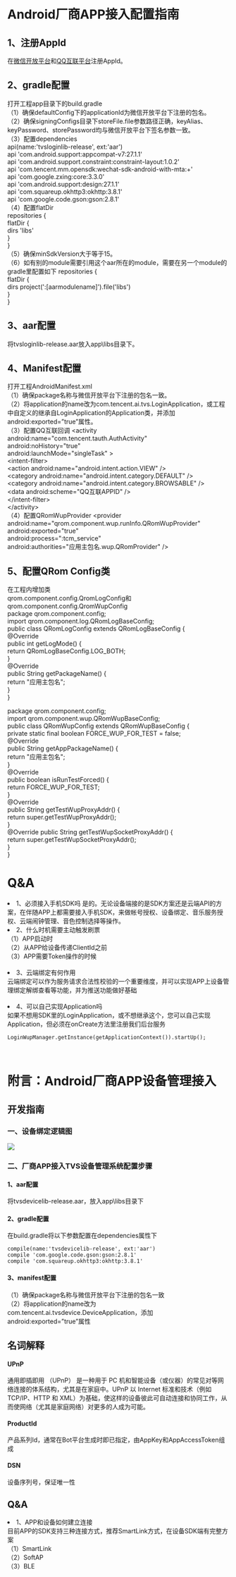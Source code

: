 # Android厂商APP接入配置指南 #
## 1、注册AppId ##
在[微信开放平台](https://open.weixin.qq.com/)和[QQ互联平台](https://connect.qq.com/index.html)注册AppId。
## 2、gradle配置 ##
打开工程app目录下的build.gradle</br>
（1）确保defaultConfig下的applicationId为微信开放平台下注册的包名。</br>
（2）确保signingConfigs目录下storeFile.file参数路径正确，keyAlias、keyPassword、storePassword均与微信开放平台下签名参数一致。</br>
（3）配置dependencies</br>
api(name:'tvsloginlib-release', ext:'aar')</br>
api 'com.android.support:appcompat-v7:27.1.1'</br>
api 'com.android.support.constraint:constraint-layout:1.0.2'</br>
api 'com.tencent.mm.opensdk:wechat-sdk-android-with-mta:+'</br>
api 'com.google.zxing:core:3.3.0'</br>
api 'com.android.support:design:27.1.1'</br>
api 'com.squareup.okhttp3:okhttp:3.8.1'</br>
api 'com.google.code.gson:gson:2.8.1'</br>
（4）配置flatDir</br>
repositories {</br>
    flatDir {</br>
        dirs 'libs'</br>
    }</br>
}</br>
（5）确保minSdkVersion大于等于15。</br>
（6）如有别的module需要引用这个aar所在的module，需要在另一个module的gradle里配置如下
repositories {</br>
    flatDir {</br>
        dirs project(':[aarmodulename]').file('libs')</br>
    }</br>
}</br>
## 3、aar配置 ##
将tvsloginlib-release.aar放入app\libs目录下。
## 4、Manifest配置 ##
打开工程AndroidManifest.xml</br>
（1）确保package名称与微信开放平台下注册的包名一致。</br>
（2）将application的name改为com.tencent.ai.tvs.LoginApplication，或工程中自定义的继承自LoginApplication的Application类，并添加android:exported=”true”属性。</br>
（3）配置QQ互联回调
&lt;activity</br>
	android:name="com.tencent.tauth.AuthActivity"</br>
	android:noHistory="true"</br>
	android:launchMode="singleTask" &gt;</br>
	&lt;intent-filter></br>
		&lt;action android:name="android.intent.action.VIEW" /&gt;</br>
		&lt;category android:name="android.intent.category.DEFAULT" /&gt;</br>
		&lt;category android:name="android.intent.category.BROWSABLE" /&gt;</br>
		&lt;data android:scheme="QQ互联APPID" /&gt;</br>
	&lt;/intent-filter&gt;</br>
&lt;/activity&gt;</br>
（4）配置QRomWupProvider
&lt;provider</br>
	android:name="qrom.component.wup.runInfo.QRomWupProvider"</br>
	android:exported="true"</br>
	android:process=":tcm_service"</br>
	android:authorities="应用主包名.wup.QRomProvider" /&gt;</br>
## 5、配置QRom Config类 ##
在工程内增加类</br>
qrom.component.config.QromLogConfig和qrom.component.config.QromWupConfig</br>
package qrom.component.config;</br>
import qrom.component.log.QRomLogBaseConfig;</br>
public class QRomLogConfig extends QRomLogBaseConfig {</br>
	@Override</br>
	public int getLogMode() {</br>
		return QRomLogBaseConfig.LOG_BOTH;</br>
	}</br>
	@Override</br>
	public String getPackageName() {</br>
		return "应用主包名";</br>
	}</br>
}</br>

package qrom.component.config;</br>
import qrom.component.wup.QRomWupBaseConfig;</br>
public class QRomWupConfig extends QRomWupBaseConfig {</br>
	private static final boolean FORCE_WUP_FOR_TEST = false;</br>
	@Override</br>
	public String getAppPackageName() {</br>
		return "应用主包名";</br>
	}</br>
	@Override</br>
	public boolean isRunTestForced() {</br>
		return FORCE_WUP_FOR_TEST;</br>
	}</br>
	@Override</br>
	public String getTestWupProxyAddr() {</br>
		return super.getTestWupProxyAddr();</br>
	}</br>
	@Override
	public String getTestWupSocketProxyAddr() {</br>
		return super.getTestWupSocketProxyAddr();</br>
	}</br>
}</br>

# Q&A #
<li>1、必须接入手机SDK吗
是的。无论设备端接的是SDK方案还是云端API的方案，在伴随APP上都需要接入手机SDK，来做帐号授权、设备绑定、音乐服务授权、云端闹钟管理、音色控制选择等操作。
<li>2、什么时机需要主动触发刷票</li>
（1）APP启动时</br>
（2）从APP给设备传递ClientId之前</br>
（3）APP需要Token操作的时候</br></br>
<li>3、云端绑定有何作用</li>
云端绑定可以作为服务请求合法性校验的一个重要维度，并可以实现APP上设备管理绑定解绑查看等功能，并为推送功能做好基础</br></br>
<li>4、可以自己实现Application吗</li>
如果不想用SDK里的LoginApplication，或不想继承这个，您可以自己实现Application，但必须在onCreate方法里注册我们后台服务
<pre><code>LoginWupManager.getInstance(getApplicationContext()).startUp();</code></pre></br>


# 附言：Android厂商APP设备管理接入 #
## 开发指南 ##
### 一、设备绑定逻辑图 ###
![](image/devicebind.png)
### 二、厂商APP接入TVS设备管理系统配置步骤 ###
#### 1、aar配置 ####
将tvsdevicelib-release.aar，放入app\libs目录下
#### 2、gradle配置 ####
在build.gradle将以下参数配置在dependencies属性下
<pre><code>compile(name:'tvsdevicelib-release', ext:'aar')
compile 'com.google.code.gson:gson:2.8.1'
compile 'com.squareup.okhttp3:okhttp:3.8.1'</code></pre>
#### 3、manifest配置 ####
（1）确保package名称与微信开放平台下注册的包名一致</br>
（2）将application的name改为com.tencent.ai.tvsdevice.DeviceApplication，添加android:exported=”true”属性</br>
## 名词解释 ##
#### UPnP ####
通用即插即用 （UPnP） 是一种用于 PC 机和智能设备（或仪器）的常见对等网络连接的体系结构，尤其是在家庭中。UPnP 以 Internet 标准和技术（例如 TCP/IP、HTTP 和 XML）为基础，使这样的设备彼此可自动连接和协同工作，从而使网络（尤其是家庭网络）对更多的人成为可能。</br>
#### ProductId ####
产品系列Id，通常在Bot平台生成时即已指定，由AppKey和AppAccessToken组成
#### DSN ####
设备序列号，保证唯一性
## Q&A ##
<li>1、APP和设备如何建立连接</li>
目前APP的SDK支持三种连接方式，推荐SmartLink方式，在设备SDK端有完整方案</br>
（1）SmartLink</br>
（2）SoftAP</br>
（3）BLE